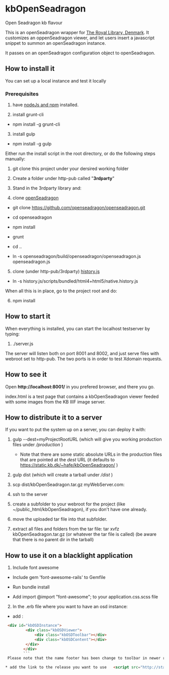 # kbOpenSeadragon
Open Seadragon kb flavour

This is an openSeadragon wrapper for [The Royal Library, Denmark](http://www.kb.dk). It customizes an oppenSeadragon viewer, and let users insert a javascript snippet to summon an openSeadragon instance.

It passes on an openSeadragon configuration object to openSeadragon.

## How to install it
You can set up a local instance and test it locally

### Prerequisites
1. have [nodeJs and npm](https://nodejs.org/en/) installed.

2. install grunt-cli

  * npm install -g grunt-cli

3. install gulp

  * npm install -g gulp

Either run the install script in the root directory, or do the following steps manually:

1. git clone this project under your dersired working folder

2. Create a folder under http-pub called "__3rdparty__"

3. Stand in the 3rdparty library and:

4. clone [openSeadragon](https://github.com/openseadragon/openseadragon.git)

  * git clone https://github.com/openseadragon/openseadragon.git

  * cd openseadragon

  * npm install

  * grunt

  * cd ..

  * ln -s openseadragon/build/openseadragon/openseadragon.js openseadragon.js

5. clone (under http-pub/3rdparty) [history.js](https://github.com/browserstate/history.js.git)

  * ln -s history.js/scripts/bundled/html4+html5/native.history.js

When all this is in place, go to the project root and do:

6. npm install

## How to start it

When everything is installed, you can start the localhost testserver by typing:

1. ./server.js

The server will listen both on port 8001 and 8002, and just serve files with webroot set to http-pub. The two ports is in order to test Xdomain requests.

## How to see it

Open __http://localhost:8001/__ in you prefered browser, and there you go.

index.html is a test page that contains a kbOpenSeadragon viewer feeded with some images from the KB IIIF image server.

## How to distribute it to a server

If you want to put the system up on a server, you can deploy it with:

1. gulp --dest=myProjectRootURL (which will give you working production files under _/production_ )

    * Note that there are some static absolute URLs in the production files that are pointed at the _dest_ URL (it defaults to https://static.kb.dk/~hafe/kbOpenSeadragon/ )

2. gulp dist (which will create a tarball under _/dist_ )

3. scp dist/kbOpenSeadragon.tar.gz myWebServer.com:

4. ssh to the server

5. create a subfolder to your webroot for the project (like ~/public_html/kbOpenSeadragon), if you don't have one already.

6. move the uploaded tar file into that subfolder.

7. extract all files and folders from the tar file:
   tar xvfz kbOpenSeadragon.tar.gz (or whatever the tar file is called)
   (be aware that there is no parent dir in the tarball)

## How to use it on a blacklight application

1. Include font awesome

 * Include gem 'font-awesome-rails' to Gemfile

 * Run bundle install

 * Add import @import "font-awesome"; to your application.css.scss file

2. In the .erb file where you want to have an osd instance:

  * add :
   ```html
    <div id="kbOSDInstance">
            <div class="kbOSDViewer">
                <div class="kbOSDToolbar"></div>
                <div class="kbOSDContent"></div>
            </div>
           </div>
           ```
    Please note that the name footer has been change to toolbar in newer release.

  * add the link to the release you want to use   <script src="http://static.kb.dk/release-*.*.*/js/KbOSD.js" ></script>




